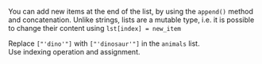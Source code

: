 You can add new items at the end of the list, by using the `append()` method and concatenation. Unlike strings, lists are a mutable type, i.e. it is possible to change their content using `lst[index] = new_item`   
  
Replace `["'dino'"]` with `["'dinosaur'"]` in the `animals` list.  
Use indexing operation and assignment.
